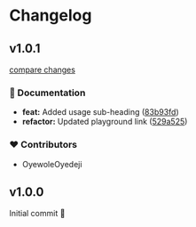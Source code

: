# Changelog

## v1.0.1

[compare changes](https://github.com/OyewoleOyedeji/nuxt-useless-blobs/compare/v1.0.0...v1.0.1)

### 📖 Documentation

- **feat:** Added usage sub-heading ([83b93fd](https://github.com/OyewoleOyedeji/nuxt-useless-blobs/commit/83b93fd))
- **refactor:** Updated playground link ([529a525](https://github.com/OyewoleOyedeji/nuxt-useless-blobs/commit/529a525))

### ❤️  Contributors

- OyewoleOyedeji

## v1.0.0

Initial commit 🎉
